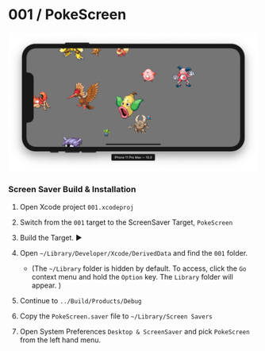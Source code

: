 # 001 / PokeScreen

![Screenshot](/shots/screen.png?raw=true "Screenshot")

### Screen Saver Build & Installation

1. Open Xcode project `001.xcodeproj`
2. Switch from the `001` target to the ScreenSaver Target, `PokeScreen`
3. Build the Target. ►

4. Open `~/Library/Developer/Xcode/DerivedData` and find the `001` folder.
    * (The `~/Library` folder is hidden by default. To access, click the `Go` context menu and hold the `Option` key. The `Library` folder will appear. )
5. Continue to `../Build/Products/Debug`
6. Copy the `PokeScreen.saver` file to `~/Library/Screen Savers`

7. Open System Preferences `Desktop & ScreenSaver` and pick `PokeScreen` from the left hand menu.
